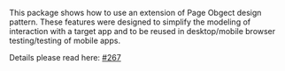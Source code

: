 This package shows how to use an extension of Page Obgect design pattern. These features were designed to simplify
the modeling of interaction with a target app and to be reused in desktop/mobile browser testing/testing of mobile apps.

Details please read here: [#267](https://github.com/appium/java-client/pull/267)